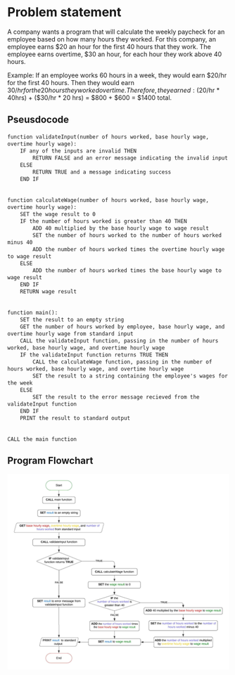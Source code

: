# Problem statement

A company wants a program that will calculate the weekly paycheck for an employee based on how many hours they worked. For this company, an employee earns $20 an hour for the first 40 hours that they work. The employee earns overtime, $30 an hour, for each hour they work above 40 hours.

Example: If an employee works 60 hours in a week, they would earn $20/hr for the first 40 hours. Then they would earn $30/hr for the 20 hours they worked overtime. Therefore, they earned: ($20/hr * 40hrs) + ($30/hr * 20 hrs) = $800 + $600 = $1400 total.

## Pseusdocode

```
function validateInput(number of hours worked, base hourly wage, overtime hourly wage):
    IF any of the inputs are invalid THEN
        RETURN FALSE and an error message indicating the invalid input
    ELSE
        RETURN TRUE and a message indicating success
    END IF


function calculateWage(number of hours worked, base hourly wage, overtime hourly wage):
    SET the wage result to 0
    IF the number of hours worked is greater than 40 THEN
        ADD 40 multiplied by the base hourly wage to wage result
        SET the number of hours worked to the number of hours worked minus 40
        ADD the number of hours worked times the overtime hourly wage to wage result
    ELSE
        ADD the number of hours worked times the base hourly wage to wage result
    END IF
    RETURN wage result


function main():
    SET the result to an empty string
    GET the number of hours worked by employee, base hourly wage, and overtime hourly wage from standard input
    CALL the validateInput function, passing in the number of hours worked, base hourly wage, and overtime hourly wage
    IF the validateInput function returns TRUE THEN
        CALL the calculateWage function, passing in the number of hours worked, base hourly wage, and overtime hourly wage
        SET the result to a string containing the employee's wages for the week
    ELSE
        SET the result to the error message recieved from the validateInput function
    END IF
    PRINT the result to standard output


CALL the main function
```

## Program Flowchart

![Flow Chart](WeeklyWageFlowchart.jpeg)